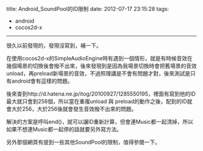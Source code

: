 title: Android_SoundPool的ID限制
date: 2012-07-17 23:15:28
tags: 
- android
- cocos2d-x
---

很久以前發現的，發現沒寫到，補一下。

在使用cocos2d-x的SimpleAudioEngine時有遇到一個情形，就是有時候音效在幾個場景的切換後會撥不出來，後來發現到是因為我場景切換時會把舊場景的音效unload，再preload新場景的音效，不過照理講是不會有問題才對，後來測試是只有android會有這樣的問題。

後來查到http://d.hatena.ne.jp/itog/20100927/1285550195，裡面有寫到他的ID最大就只會到256個，所以當在重複unload 與 preload的動作之後，配到的ID就會大於256，大於256後就會發生音效撥不出來的問題。

解決的方案是呼叫end()，就可以讓ID重新計算，但會連Music都一起清掉，所以如果不想連Music都一起停的話就要另外寫方法。

另外那個網頁有提到一些其他SoundPool的限制，值得參閱一下。